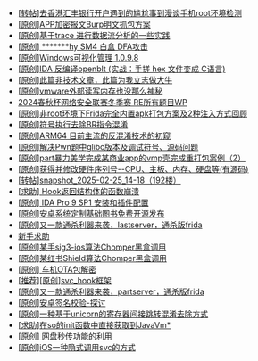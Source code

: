 + [[转帖]去香港汇丰银行开户遇到的尴尬事到漫谈手机root环境检测](https://bbs.kanxue.com/thread-285754.htm)
+ [[原创]APP加密报文Burp明文抓包方案](https://bbs.kanxue.com/thread-280976.htm)
+ [[原创]基于trace 进行数据流分析的一些实践](https://bbs.kanxue.com/thread-285243.htm)
+ [[原创] *******hy SM4 白盒 DFA攻击](https://bbs.kanxue.com/thread-285313.htm)
+ [[原创]Windows可视化管理 1.0.9.8](https://bbs.kanxue.com/thread-284075.htm)
+ [[原创]IDA 反编译openblt (实战：手搓 hex 文件变成 C语言)](https://bbs.kanxue.com/thread-285731.htm)
+ [[原创]此篇非技术文章，此篇为我立志做大牛](https://bbs.kanxue.com/thread-284823.htm)
+ [[原创]vmware外部读写内存也没那么神秘](https://bbs.kanxue.com/thread-284956.htm)
+ [2024春秋杯网络安全联赛冬季赛 RE所有题目WP](https://bbs.kanxue.com/thread-285757.htm)
+ [[原创]非root环境下Frida完全内置apk打包方案及2种注入方式回顾](https://bbs.kanxue.com/thread-284482.htm)
+ [[原创]符号执行去除BR指令混淆](https://bbs.kanxue.com/thread-280737.htm)
+ [[原创]ARM64 目前主流的反混淆技术的初窥](https://bbs.kanxue.com/thread-285567.htm)
+ [[原创]解决Pwn题中glibc版本及调试符号、源码问题](https://bbs.kanxue.com/thread-283194.htm)
+ [[原创]part暴力美学完成某商业app的vmp壳完成重打包案例（2）](https://bbs.kanxue.com/thread-284326.htm)
+ [[原创]获得并修改硬件序列号--CPU、主板、内存、硬盘等(有源码)](https://bbs.kanxue.com/thread-282756.htm)
+ [[转帖]snapshot_2025-02-25_14-18（192楼）](https://bbs.kanxue.com/thread-270207.htm)
+ [[求助] Hook返回结构体的函数崩溃](https://bbs.kanxue.com/thread-285761.htm)
+ [[原创] IDA Pro 9 SP1 安装和插件配置](https://bbs.kanxue.com/thread-285604.htm)
+ [[原创]安卓系统定制基础图书免费开源发布](https://bbs.kanxue.com/thread-285742.htm)
+ [[原创]又一款通杀利器来袭，lastserver，通杀版frida](https://bbs.kanxue.com/thread-285762.htm)
+ [新手求助](https://bbs.kanxue.com/thread-285763.htm)
+ [[原创]某手sig3-ios算法Chomper黑盒调用](https://bbs.kanxue.com/thread-285666.htm)
+ [[原创]某红书Shield算法Chomper黑盒调用](https://bbs.kanxue.com/thread-285705.htm)
+ [[原创]  车机OTA包解密](https://bbs.kanxue.com/thread-285256.htm)
+ [[推荐][原创]svc_hook框架](https://bbs.kanxue.com/thread-284713.htm)
+ [[原创]又一款通杀利器来袭，partserver，通杀版frida](https://bbs.kanxue.com/thread-285628.htm)
+ [[原创]安卓签名校验-探讨](https://bbs.kanxue.com/thread-285647.htm)
+ [[原创]一种基于unicorn的寄存器间接跳转混淆去除方式](https://bbs.kanxue.com/thread-285764.htm)
+ [[求助]在so的init函数中直接获取到JavaVm*](https://bbs.kanxue.com/thread-285767.htm)
+ [[原创] 网盘秒传功能的利用](https://bbs.kanxue.com/thread-284783.htm)
+ [[原创]iOS一种隐式调用svc的方式](https://bbs.kanxue.com/thread-273552.htm)
